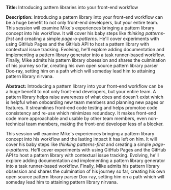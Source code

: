 **Title:**
Introducing pattern libraries into your front-end workflow

**Description:**
Introducing a pattern library into your front-end workflow can be a huge benefit
to not only front-end developers, but your entire team.
This session will examine Mike's experiences bringing a pattern library concept into his workflow.
It will cover his baby steps like _thinking patterns-first_ and creating a simple _page-o-patterns_.
He'll cover experiments with using GitHub Pages and the GitHub API
to host a pattern library with contextual issue tracking.
Evolving, he'll explore adding documentation and implementing a pattern library generator into a task runner-based workflow.
Finally, Mike admits his pattern library obsession and shares the culmination of his journey so far,
creating his own open source pattern library parser Dox-ray,
setting him on a path which will someday lead him to attaining pattern library nirvana.

**Abstract:**
Introducing a pattern library into your front-end workflow can be a huge benefit
to not only front-end developers, but your entire team.
A pattern library helps raise awareness of what does and doesn't exist
which is helpful when onboarding new team members and planning new pages or features.
It streamlines front-end code testing and helps promotoe code consistency and re-use which minimizes redundacy.
It makes front-end code more approachable and usable by other team members,
even non-technical team members, making the front-end developer less of a blocker.

This session will examine Mike's experiences bringing a pattern library concept into his workflow
and the lasting impact it has left on him.
It will cover his baby steps like _thinking patterns-first_ and creating a simple _page-o-patterns_.
He'll cover experiments with using GitHub Pages and the GitHub API
to host a pattern library with contextual issue tracking.
Evolving, he'll explore adding documentation and implementing a pattern library generator into a task runner-based workflow.
Finally, Mike admits his pattern library obsession and shares the culmination of his journey so far,
creating his own open source pattern library parser Dox-ray,
setting him on a path which will someday lead him to attaining pattern library nirvana.


